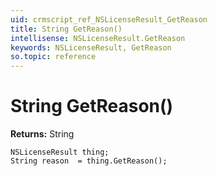 ```yaml
---
uid: crmscript_ref_NSLicenseResult_GetReason
title: String GetReason()
intellisense: NSLicenseResult.GetReason
keywords: NSLicenseResult, GetReason
so.topic: reference
---
```


# String GetReason()

**Returns:** String

```crmscript
NSLicenseResult thing;
String reason  = thing.GetReason();
```


